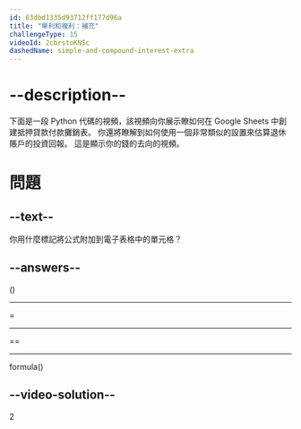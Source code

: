 ```yaml
---
id: 63dbd1335d93712ff177d96a
title: "單利和複利：補充"
challengeType: 15
videoId: 2cbrstoKNSc
dashedName: simple-and-compound-interest-extra
---
```


# --description--

下面是一段 Python 代碼的視頻，該視頻向你展示瞭如何在 Google Sheets 中創建抵押貸款付款攤銷表。 你還將瞭解到如何使用一個非常類似的設置來估算退休賬戶的投資回報。 這是顯示你的錢的去向的視頻。

# 問題

## --text--

你用什麼標記將公式附加到電子表格中的單元格？

## --answers--

()

---

=

---

==

---

formula()

## --video-solution--

2
